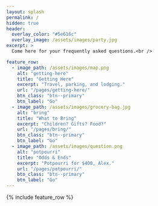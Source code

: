 ```yaml
---
layout: splash
permalink: /
hidden: true
header:
  overlay_color: "#5e616c"
  overlay_image: /assets/images/party.jpg
excerpt: >
  Come here for your frequently asked questions.<br />

feature_row:
  - image_path: /assets/images/map.png
    alt: "getting-here"
    title: "Getting Here"
    excerpt: "Travel, parking, and lodging."
    url: "/pages/getting-here/"
    btn_class: "btn--primary"
    btn_label: "Go"
  - image_path: /assets/images/grocery-bag.jpg
    alt: "bring"
    title: "What to Bring"
    excerpt: "Children? Gifts? Food?"
    url: "/pages/bring/"
    btn_class: "btn--primary"
    btn_label: "Go"
  - image_path: /assets/images/question.png
    alt: "potpourri"
    title: "Odds & Ends"
    excerpt: "Potpourri for $400, Alex."
    url: "/pages/potpourri/"
    btn_class: "btn--primary"
    btn_label: "Go"      
---
```


{% include feature_row %}